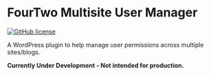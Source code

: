 # FourTwo Multisite User Manager
[![GitHub license](https://img.shields.io/badge/license-GPLv2-blue.svg)](https://github.com/BODA82/fourtwo-password-policy-enforcement/blob/991aa60793aa71f07795032be45fc0f1f3885e10/LICENSE)

A WordPress plugin to help manage user permissions across multiple sites/blogs.

**Currently Under Development - Not intended for production.**
